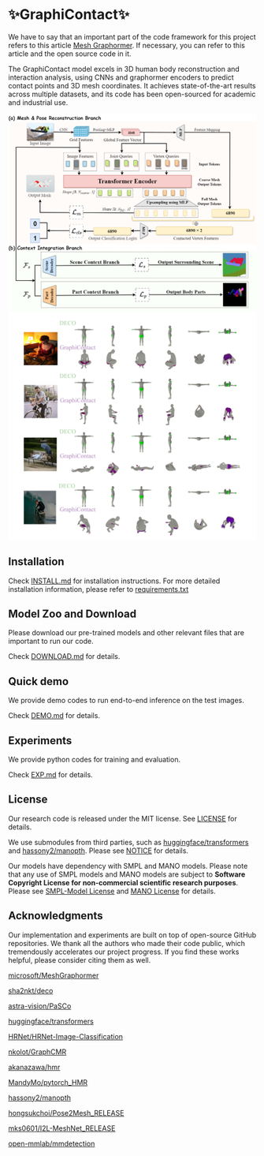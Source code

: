 # ✨GraphiContact✨

We have to say that an important part of the code framework for this project refers to this article [Mesh Graphormer](https://arxiv.org/abs/2104.00272). If necessary, you can refer to this article and the open source code in it.

The GraphiContact model excels in 3D human body reconstruction and interaction analysis, using CNNs and graphormer encoders to predict contact points and 3D mesh coordinates. It achieves state-of-the-art results across multiple datasets, and its code has been open-sourced for academic and industrial use.

 <img src="docs/Overview.png" width="650"> 
 <img src="docs/deco_graph.png" width="650"> 

## Installation
Check [INSTALL.md](docs/INSTALL.md) for installation instructions.
For more detailed installation information, please refer to [requirements.txt](GraphiContact/requirements.txt)


## Model Zoo and Download
Please download our pre-trained models and other relevant files that are important to run our code. 

Check [DOWNLOAD.md](docs/DOWNLOAD.md) for details. 

## Quick demo
We provide demo codes to run end-to-end inference on the test images.

Check [DEMO.md](docs/DEMO.md) for details.

## Experiments
We provide python codes for training and evaluation.

Check [EXP.md](docs/EXP.md) for details.


## License

Our research code is released under the MIT license. See [LICENSE](LICENSE) for details. 

We use submodules from third parties, such as [huggingface/transformers](https://github.com/huggingface/transformers) and [hassony2/manopth](https://github.com/hassony2/manopth). Please see [NOTICE](NOTICE.md) for details. 

Our models have dependency with SMPL and MANO models. Please note that any use of SMPL models and MANO models are subject to **Software Copyright License for non-commercial scientific research purposes**. Please see [SMPL-Model License](https://smpl.is.tue.mpg.de/modellicense) and [MANO License](https://mano.is.tue.mpg.de/license) for details.


## Acknowledgments

Our implementation and experiments are built on top of open-source GitHub repositories. We thank all the authors who made their code public, which tremendously accelerates our project progress. If you find these works helpful, please consider citing them as well.

[microsoft/MeshGraphormer](https://github.com/microsoft/MeshGraphormer)

[sha2nkt/deco](https://github.com/sha2nkt/deco)

[astra-vision/PaSCo](https://github.com/astra-vision/PaSCo)

[huggingface/transformers](https://github.com/huggingface/transformers) 

[HRNet/HRNet-Image-Classification](https://github.com/HRNet/HRNet-Image-Classification) 

[nkolot/GraphCMR](https://github.com/nkolot/GraphCMR) 

[akanazawa/hmr](https://github.com/akanazawa/hmr) 

[MandyMo/pytorch_HMR](https://github.com/MandyMo/pytorch_HMR) 

[hassony2/manopth](https://github.com/hassony2/manopth) 

[hongsukchoi/Pose2Mesh_RELEASE](https://github.com/hongsukchoi/Pose2Mesh_RELEASE) 

[mks0601/I2L-MeshNet_RELEASE](https://github.com/mks0601/I2L-MeshNet_RELEASE) 

[open-mmlab/mmdetection](https://github.com/open-mmlab/mmdetection) 